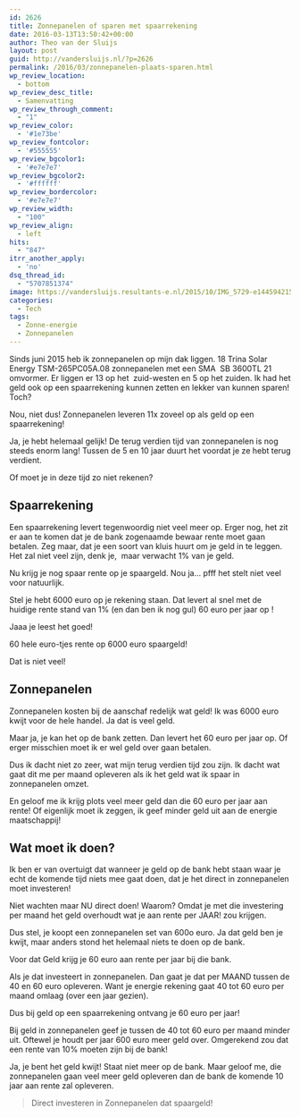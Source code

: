 ```yaml
---
id: 2626
title: Zonnepanelen of sparen met spaarrekening
date: 2016-03-13T13:50:42+00:00
author: Theo van der Sluijs
layout: post
guid: http://vandersluijs.nl/?p=2626
permalink: /2016/03/zonnepanelen-plaats-sparen.html
wp_review_location:
  - bottom
wp_review_desc_title:
  - Samenvatting
wp_review_through_comment:
  - "1"
wp_review_color:
  - '#1e73be'
wp_review_fontcolor:
  - '#555555'
wp_review_bgcolor1:
  - '#e7e7e7'
wp_review_bgcolor2:
  - '#ffffff'
wp_review_bordercolor:
  - '#e7e7e7'
wp_review_width:
  - "100"
wp_review_align:
  - left
hits:
  - "847"
itrr_another_apply:
  - 'no'
dsq_thread_id:
  - "5707851374"
image: https://vandersluijs.resultants-e.nl/2015/10/IMG_5729-e1445942152415-825x249.jpg
categories:
  - Tech
tags:
  - Zonne-energie
  - Zonnepanelen
---
```

Sinds juni 2015 heb ik zonnepanelen op mijn dak liggen. 18 Trina Solar Energy TSM-265PC05A.08 zonnepanelen met een SMA  SB 3600TL 21 omvormer. Er liggen er 13 op het  zuid-westen en 5 op het zuiden. Ik had het geld ook op een spaarrekening kunnen zetten en lekker van kunnen sparen! Toch?

Nou, niet dus! Zonnepanelen leveren 11x zoveel op als geld op een spaarrekening!<!--more-->

Ja, je hebt helemaal gelijk! De terug verdien tijd van zonnepanelen is nog steeds enorm lang! Tussen de 5 en 10 jaar duurt het voordat je ze hebt terug verdient.

Of moet je in deze tijd zo niet rekenen?

## Spaarrekening

Een spaarrekening levert tegenwoordig niet veel meer op. Erger nog, het zit er aan te komen dat je de bank zogenaamde bewaar rente moet gaan betalen. Zeg maar, dat je een soort van kluis huurt om je geld in te leggen. Het zal niet veel zijn, denk je,  maar verwacht 1% van je geld.

Nu krijg je nog spaar rente op je spaargeld. Nou ja&#8230; pfff het stelt niet veel voor natuurlijk.

Stel je hebt 6000 euro op je rekening staan. Dat levert al snel met de huidige rente stand van 1% (en dan ben ik nog gul) 60 euro per jaar op !

Jaaa je leest het goed!

60 hele euro-tjes rente op 6000 euro spaargeld!

Dat is niet veel!

## Zonnepanelen

Zonnepanelen kosten bij de aanschaf redelijk wat geld! Ik was 6000 euro kwijt voor de hele handel. Ja dat is veel geld.

Maar ja, je kan het op de bank zetten. Dan levert het 60 euro per jaar op. Of erger misschien moet ik er wel geld over gaan betalen.

Dus ik dacht niet zo zeer, wat mijn terug verdien tijd zou zijn. Ik dacht wat gaat dit me per maand opleveren als ik het geld wat ik spaar in zonnepanelen omzet.

En geloof me ik krijg plots veel meer geld dan die 60 euro per jaar aan rente! Of eigenlijk moet ik zeggen, ik geef minder geld uit aan de energie maatschappij!

## Wat moet ik doen?

Ik ben er van overtuigt dat wanneer je geld op de bank hebt staan waar je echt de komende tijd niets mee gaat doen, dat je het direct in zonnepanelen moet investeren!

Niet wachten maar NU direct doen! Waarom? Omdat je met die investering per maand het geld overhoudt wat je aan rente per JAAR! zou krijgen.

Dus stel, je koopt een zonnepanelen set van 600o euro. Ja dat geld ben je kwijt, maar anders stond het helemaal niets te doen op de bank.

Voor dat Geld krijg je 60 euro aan rente per jaar bij die bank.

Als je dat investeert in zonnepanelen. Dan gaat je dat per MAAND tussen de 40 en 60 euro opleveren. Want je energie rekening gaat 40 tot 60 euro per maand omlaag (over een jaar gezien).

Dus bij geld op een spaarrekening ontvang je 60 euro per jaar!

Bij geld in zonnepanelen geef je tussen de 40 tot 60 euro per maand minder uit. Oftewel je houdt per jaar 600 euro meer geld over. Omgerekend zou dat een rente van 10% moeten zijn bij de bank!

Ja, je bent het geld kwijt! Staat niet meer op de bank. Maar geloof me, die zonnepanelen gaan veel meer geld opleveren dan de bank de komende 10 jaar aan rente zal opleveren.

> Direct investeren in Zonnepanelen dat spaargeld!
